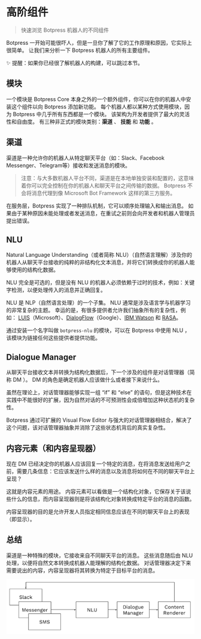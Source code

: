 # 高阶组件

> 快速浏览 Botpress 机器人的不同组件

Botpress 一开始可能很吓人，但是一旦你了解了它的工作原理和原因，它实际上很简单。 让我们来分析一下 Botpress 机器人的所有主要组件。

✨ 提醒：如果你已经很了解机器人的构建，可以跳过本节。

## 模块

一个模块是 Botpress Core 本身之外的一个额外组件，你可以在你的机器人中安装这个组件以向 Botpress 添加新功能。 每个机器人都以某种方式使用模块，因为 Botpress 中几乎所有东西都是一个模块。 该架构为开发者提供了最大的灵活性和自由度。 有三种非正式的模块类别：**渠道** 、 **技能** 和 **功能** 。

## 渠道

渠道是一种允许你的机器人从特定聊天平台（如：Slack、Facebook Messenger、Telegram等）接收和发送消息的模块。

> 注意：与大多数机器人平台不同，渠道是在本地单独安装和配置的，这意味着你可以完全控制在你的机器人和聊天平台之间传输的数据。 Botpress 不会将消息代理到像 Microsoft Bot Framework 这样的第三方服务。

在服务层，Botpress 实现了一种排队机制，它可以顺序处理输入和输出消息。 如果由于某种原因未能处理或者发送消息，在重试之前则会向开发者和机器人管理员提出错误。

## NLU

Natural Language Understanding（或者简称 NLU）（自然语言理解）涉及你的机器人从聊天平台接收的纯粹的非结构化文本消息，并将它们转换成你的机器人能够使用的结构化数据。

NLU 完全是可选的，但是没有 NLU 的机器人必须依赖于过时的技术，例如：关键字检测，以便处理传入的消息并正确回复。

NLU 是 NLP（自然语言处理）的一个子集。 NLU 通常是涉及语言学与机器学习的非常复杂的主题。 幸运的是，有很多提供者允许我们抽象所有的复杂性，例如： [LUIS](https://luis.ai/)（Microsoft）、[DialogFlow](https://dialogflow.com/)（Google）、[IBM Watson](https://www.ibm.com/watson/services/natural-language-understanding/) 和 [RASA](https://github.com/RasaHQ/rasa_nlu)。

通过安装一个名字叫做 `botpress-nlu` 的模块，可以在 Botpress 中使用 NLU ，该模块为链接任何这些提供者提供功能。

## Dialogue Manager

从聊天平台接收文本并转换为结构化数据后，下一个涉及的组件是对话管理器（简称 DM ）。 DM 的角色是确定机器人应该做什么或者接下来说什么。

虽然在理论上，对话管理器能够实现一组 “if” 和 “else” 的语句，但是这种技术在实践中不能很好的扩展，因为自然对话的不可预测性会成倍增加这种状态机的复杂性。

Botpress 通过可扩展的 Visual Flow Editor 与强大的对话管理器相结合，解决了这个问题，该对话管理器抽象并消除了这些状态机背后的真实复杂性。

## 内容元素（和内容呈现器）

现在 DM 已经决定你的机器人应该回复一个特定的消息，在将消息发送给用户之前，需要几条信息：它应该发送什么样的消息以及消息将如何在不同的聊天平台上呈现？

这就是内容元素的用途。 内容元素可以看做是一个结构化对象，它保存关于该说些什么的信息，而内容呈现器则是将该结构化对象转换成特定平台的消息的函数。

内容呈现器的目的是允许开发人员指定相同信息应该在不同的聊天平台上的表现（即显示）。

## 总结

渠道是一种特殊的模块，它接收来自不同聊天平台的消息。 这些消息随后由 NLU 处理，以便将自然文本转换成机器人能理解的结构化数据。 对话管理器决定下来需要说出的内容，内容呈现器将其转换为特定于目标平台的消息。

![component](./image/components.png)
